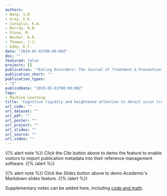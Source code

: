 ```yaml
---
authors:
- Wang, S.B
- Gray, E.K.
- Coniglio, K.A.
- Murray, H.B.
- Stone, M.
- Becker, K.R.
- Thomas, J.J.
- Eddy, K.T.
date: "2019-05-01T00:00:00Z"
doi: ""
featured: false
projects: []
publication: '*Eating Disorders: The Journal of Treatment & Prevention*'
publication_short: ""
publication_types:
- "2"
publishDate: "2019-05-01T00:00:00Z"
tags:
- Machine Learning
title: 'Cognitive rigidity and heightened attention to detail occur transdiagnostically in adolescents with eating disorders'
url_code: ""
url_dataset: ""
url_pdf: ""
url_poster: ""
url_project: ""
url_slides: ""
url_source: ""
url_video: ""
---
```



{{% alert note %}}
Click the *Cite* button above to demo the feature to enable visitors to import publication metadata into their reference management software.
{{% /alert %}}

{{% alert note %}}
Click the *Slides* button above to demo Academic's Markdown slides feature.
{{% /alert %}}

Supplementary notes can be added here, including [code and math](https://sourcethemes.com/academic/docs/writing-markdown-latex/).

